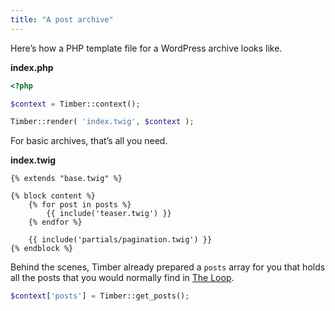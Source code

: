 ```yaml
---
title: "A post archive"
---
```


Here’s how a PHP template file for a WordPress archive looks like.

**index.php**

```php
<?php

$context = Timber::context();

Timber::render( 'index.twig', $context );
```

For basic archives, that’s all you need.

**index.twig**

```twig
{% extends "base.twig" %}

{% block content %}
	{% for post in posts %}
		{{ include('teaser.twig') }}
	{% endfor %}

	{{ include('partials/pagination.twig') }}
{% endblock %}
```

Behind the scenes, Timber already prepared a `posts` array for you that holds all the posts that you would normally find in [The Loop]().

```php
$context['posts'] = Timber::get_posts();
```
